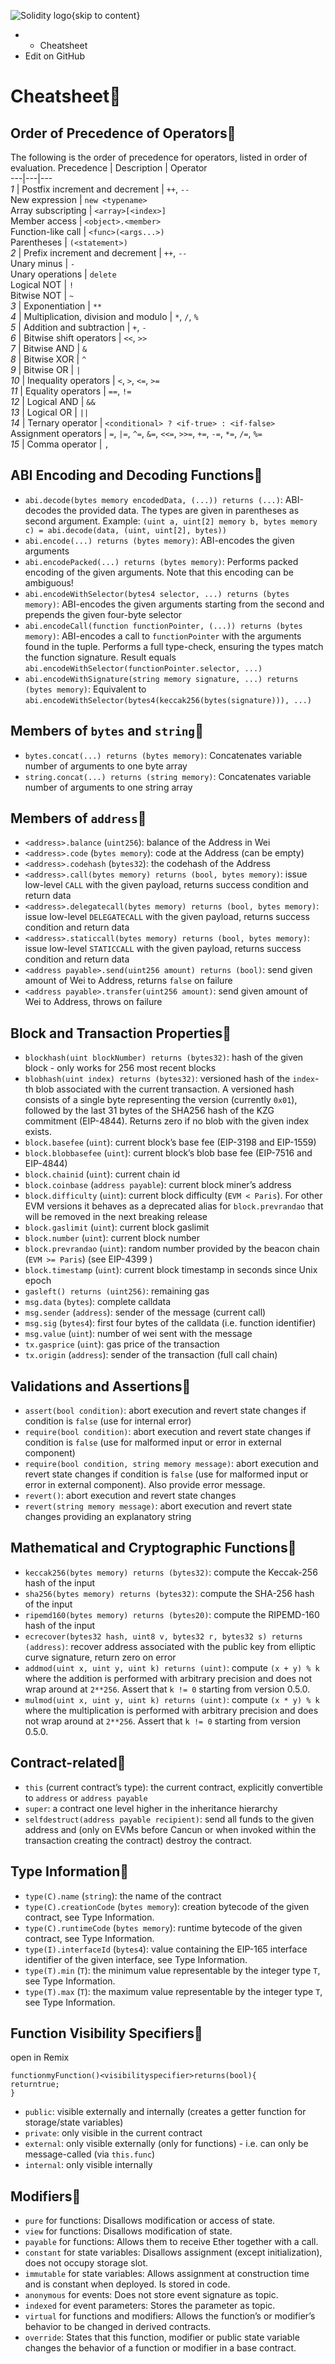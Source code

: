 ![Solidity logo](https://docs.soliditylang.org/en/latest/_static/img/logo.svg){skip to content}
  *   * Cheatsheet
  * Edit on GitHub


# Cheatsheet
## Order of Precedence of Operators
The following is the order of precedence for operators, listed in order of evaluation.
Precedence | Description | Operator  
---|---|---  
_1_ | Postfix increment and decrement | `++`, `--`  
New expression | `new <typename>`  
Array subscripting | `<array>[<index>]`  
Member access | `<object>.<member>`  
Function-like call | `<func>(<args...>)`  
Parentheses | `(<statement>)`  
_2_ | Prefix increment and decrement | `++`, `--`  
Unary minus | `-`  
Unary operations | `delete`  
Logical NOT | `!`  
Bitwise NOT | `~`  
_3_ | Exponentiation | `**`  
_4_ | Multiplication, division and modulo | `*`, `/`, `%`  
_5_ | Addition and subtraction | `+`, `-`  
_6_ | Bitwise shift operators | `<<`, `>>`  
_7_ | Bitwise AND | `&`  
_8_ | Bitwise XOR | `^`  
_9_ | Bitwise OR | `|`  
_10_ | Inequality operators | `<`, `>`, `<=`, `>=`  
_11_ | Equality operators | `==`, `!=`  
_12_ | Logical AND | `&&`  
_13_ | Logical OR | `||`  
_14_ | Ternary operator | `<conditional> ? <if-true> : <if-false>`  
Assignment operators | `=`, `|=`, `^=`, `&=`, `<<=`, `>>=`, `+=`, `-=`, `*=`, `/=`, `%=`  
_15_ | Comma operator | `,`  
## ABI Encoding and Decoding Functions
  * `abi.decode(bytes memory encodedData, (...)) returns (...)`: ABI-decodes the provided data. The types are given in parentheses as second argument. Example: `(uint a, uint[2] memory b, bytes memory c) = abi.decode(data, (uint, uint[2], bytes))`
  * `abi.encode(...) returns (bytes memory)`: ABI-encodes the given arguments
  * `abi.encodePacked(...) returns (bytes memory)`: Performs packed encoding of the given arguments. Note that this encoding can be ambiguous!
  * `abi.encodeWithSelector(bytes4 selector, ...) returns (bytes memory)`: ABI-encodes the given arguments starting from the second and prepends the given four-byte selector
  * `abi.encodeCall(function functionPointer, (...)) returns (bytes memory)`: ABI-encodes a call to `functionPointer` with the arguments found in the tuple. Performs a full type-check, ensuring the types match the function signature. Result equals `abi.encodeWithSelector(functionPointer.selector, ...)`
  * `abi.encodeWithSignature(string memory signature, ...) returns (bytes memory)`: Equivalent to `abi.encodeWithSelector(bytes4(keccak256(bytes(signature))), ...)`


## Members of `bytes` and `string`
  * `bytes.concat(...) returns (bytes memory)`: Concatenates variable number of arguments to one byte array
  * `string.concat(...) returns (string memory)`: Concatenates variable number of arguments to one string array


## Members of `address`
  * `<address>.balance` (`uint256`): balance of the Address in Wei
  * `<address>.code` (`bytes memory`): code at the Address (can be empty)
  * `<address>.codehash` (`bytes32`): the codehash of the Address
  * `<address>.call(bytes memory) returns (bool, bytes memory)`: issue low-level `CALL` with the given payload, returns success condition and return data
  * `<address>.delegatecall(bytes memory) returns (bool, bytes memory)`: issue low-level `DELEGATECALL` with the given payload, returns success condition and return data
  * `<address>.staticcall(bytes memory) returns (bool, bytes memory)`: issue low-level `STATICCALL` with the given payload, returns success condition and return data
  * `<address payable>.send(uint256 amount) returns (bool)`: send given amount of Wei to Address, returns `false` on failure
  * `<address payable>.transfer(uint256 amount)`: send given amount of Wei to Address, throws on failure


## Block and Transaction Properties
  * `blockhash(uint blockNumber) returns (bytes32)`: hash of the given block - only works for 256 most recent blocks
  * `blobhash(uint index) returns (bytes32)`: versioned hash of the `index`-th blob associated with the current transaction. A versioned hash consists of a single byte representing the version (currently `0x01`), followed by the last 31 bytes of the SHA256 hash of the KZG commitment (EIP-4844). Returns zero if no blob with the given index exists.
  * `block.basefee` (`uint`): current block’s base fee (EIP-3198 and EIP-1559)
  * `block.blobbasefee` (`uint`): current block’s blob base fee (EIP-7516 and EIP-4844)
  * `block.chainid` (`uint`): current chain id
  * `block.coinbase` (`address payable`): current block miner’s address
  * `block.difficulty` (`uint`): current block difficulty (`EVM < Paris`). For other EVM versions it behaves as a deprecated alias for `block.prevrandao` that will be removed in the next breaking release
  * `block.gaslimit` (`uint`): current block gaslimit
  * `block.number` (`uint`): current block number
  * `block.prevrandao` (`uint`): random number provided by the beacon chain (`EVM >= Paris`) (see EIP-4399 )
  * `block.timestamp` (`uint`): current block timestamp in seconds since Unix epoch
  * `gasleft() returns (uint256)`: remaining gas
  * `msg.data` (`bytes`): complete calldata
  * `msg.sender` (`address`): sender of the message (current call)
  * `msg.sig` (`bytes4`): first four bytes of the calldata (i.e. function identifier)
  * `msg.value` (`uint`): number of wei sent with the message
  * `tx.gasprice` (`uint`): gas price of the transaction
  * `tx.origin` (`address`): sender of the transaction (full call chain)


## Validations and Assertions
  * `assert(bool condition)`: abort execution and revert state changes if condition is `false` (use for internal error)
  * `require(bool condition)`: abort execution and revert state changes if condition is `false` (use for malformed input or error in external component)
  * `require(bool condition, string memory message)`: abort execution and revert state changes if condition is `false` (use for malformed input or error in external component). Also provide error message.
  * `revert()`: abort execution and revert state changes
  * `revert(string memory message)`: abort execution and revert state changes providing an explanatory string


## Mathematical and Cryptographic Functions
  * `keccak256(bytes memory) returns (bytes32)`: compute the Keccak-256 hash of the input
  * `sha256(bytes memory) returns (bytes32)`: compute the SHA-256 hash of the input
  * `ripemd160(bytes memory) returns (bytes20)`: compute the RIPEMD-160 hash of the input
  * `ecrecover(bytes32 hash, uint8 v, bytes32 r, bytes32 s) returns (address)`: recover address associated with the public key from elliptic curve signature, return zero on error
  * `addmod(uint x, uint y, uint k) returns (uint)`: compute `(x + y) % k` where the addition is performed with arbitrary precision and does not wrap around at `2**256`. Assert that `k != 0` starting from version 0.5.0.
  * `mulmod(uint x, uint y, uint k) returns (uint)`: compute `(x * y) % k` where the multiplication is performed with arbitrary precision and does not wrap around at `2**256`. Assert that `k != 0` starting from version 0.5.0.


## Contract-related
  * `this` (current contract’s type): the current contract, explicitly convertible to `address` or `address payable`
  * `super`: a contract one level higher in the inheritance hierarchy
  * `selfdestruct(address payable recipient)`: send all funds to the given address and (only on EVMs before Cancun or when invoked within the transaction creating the contract) destroy the contract.


## Type Information
  * `type(C).name` (`string`): the name of the contract
  * `type(C).creationCode` (`bytes memory`): creation bytecode of the given contract, see Type Information.
  * `type(C).runtimeCode` (`bytes memory`): runtime bytecode of the given contract, see Type Information.
  * `type(I).interfaceId` (`bytes4`): value containing the EIP-165 interface identifier of the given interface, see Type Information.
  * `type(T).min` (`T`): the minimum value representable by the integer type `T`, see Type Information.
  * `type(T).max` (`T`): the maximum value representable by the integer type `T`, see Type Information.


## Function Visibility Specifiers
open in Remix
```
functionmyFunction()<visibilityspecifier>returns(bool){
returntrue;
}

```

  * `public`: visible externally and internally (creates a getter function for storage/state variables)
  * `private`: only visible in the current contract
  * `external`: only visible externally (only for functions) - i.e. can only be message-called (via `this.func`)
  * `internal`: only visible internally


## Modifiers
  * `pure` for functions: Disallows modification or access of state.
  * `view` for functions: Disallows modification of state.
  * `payable` for functions: Allows them to receive Ether together with a call.
  * `constant` for state variables: Disallows assignment (except initialization), does not occupy storage slot.
  * `immutable` for state variables: Allows assignment at construction time and is constant when deployed. Is stored in code.
  * `anonymous` for events: Does not store event signature as topic.
  * `indexed` for event parameters: Stores the parameter as topic.
  * `virtual` for functions and modifiers: Allows the function’s or modifier’s behavior to be changed in derived contracts.
  * `override`: States that this function, modifier or public state variable changes the behavior of a function or modifier in a base contract.



